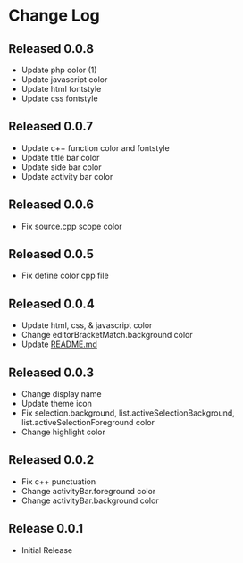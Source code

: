 # Change Log

## Released 0.0.8
- Update php color (1)
- Update javascript color
- Update html fontstyle
- Update css fontstyle

## Released 0.0.7
- Update c++ function color and fontstyle
- Update title bar color
- Update side bar color
- Update activity bar color

## Released 0.0.6
- Fix source.cpp scope color

## Released 0.0.5
- Fix define color cpp file

## Released 0.0.4

- Update html, css, & javascript color
- Change editorBracketMatch.background color
- Update [README.md](README.md)

## Released 0.0.3

- Change display name
- Update theme icon
- Fix selection.background, list.activeSelectionBackground, list.activeSelectionForeground color
- Change highlight color

## Released 0.0.2

- Fix c++ punctuation
- Change activityBar.foreground color
- Change activityBar.background color

## Release 0.0.1

- Initial Release